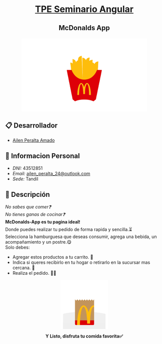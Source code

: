 # <p align="center"> <u>TPE Seminario Angular</u> </p>
## <p align="center"> **McDonalds App** </p>

<p align="center">
  <img width="400" align="center" src="src/assets/gif/presentacion2.gif">
</p>

## 📋 **Desarrollador**
  * [Ailen Peralta Amado][websiteA]

## 🔎 **Informacion Personal**
  * *DNI:* 43512851
  * *Email:* [ailen_peralta_24@outlook.com](ailen_peralta_24@outlook.com)
  * *Sede:* Tandil

## 📖 **Descripción**
*No sabes que comer❓* <br>
*No tienes ganas de cocinar❓* <br>
**McDonalds-App es tu pagina ideal**❗<br>
Donde puedes realizar tu pedido de forma rapida y sencilla.⏳ <br>
Selecciona la hamburguesa que deseas consumir, agrega una bebida, un acompañamiento y un postre.😋 <br>
Solo debes: 
  * Agregar estos productos a tu carrito. 🛒
  * Indica si queres recibirlo en tu hogar o retirarlo en la sucursar mas cercana. 🚀
  * Realiza el pedido. 👩‍💻
<p align="center">
  <img width="150" align="center" src="src/assets/gif/productos.gif">

**<p align="center"> Y Listo, disfruta tu comida favorita✅ </p>**






[websiteA]: https://github.com/2Ailu4


